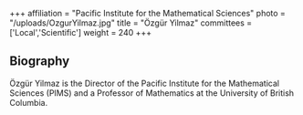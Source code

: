 +++
affiliation = "Pacific Institute for the Mathematical Sciences"
photo = "/uploads/OzgurYilmaz.jpg"
title = "Özgür Yilmaz"
committees = ['Local','Scientific']
weight = 240
+++
## Biography
Özgür Yilmaz is the Director of the Pacific Institute for the Mathematical
Sciences (PIMS) and a Professor of Mathematics at the University of British
Columbia.
